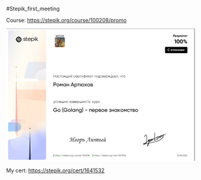 #Stepik_first_meeting


<p dir="auto">Course: <a href="https://stepik.org/course/100208/promo" rel="nofollow">https://stepik.org/course/100208/promo</a></p>



<img src="https://github.com/SafronovRaff/Stepik_first_meeting/blob/main/sertifikat.jpg" alt="" style="max-width: 100%;">

<p dir="auto">My cert: <a href="https://stepik.org/cert/1641532" rel="nofollow">https://stepik.org/cert/1641532</a></p>
